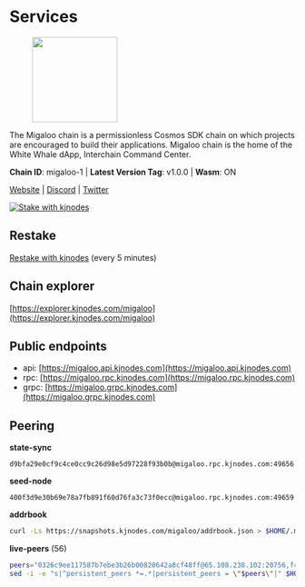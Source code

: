 # Services

<figure><img src="https://raw.githubusercontent.com/kj89/testnet_manuals/main/pingpub/logos/migaloo.png" width="150" alt=""><figcaption></figcaption></figure>

The Migaloo chain is a permissionless Cosmos SDK chain on which  projects are encouraged to build their applications. Migaloo chain  is the home of the White Whale dApp, Interchain Command Center.

**Chain ID**: migaloo-1 | **Latest Version Tag**: v1.0.0 | **Wasm**: ON

[Website](https://whitewhale.money) | [Discord](https://discord.gg/AyvcgD4jy3) | [Twitter](https://twitter.com/WhiteWhaleDefi)

[![Stake with kjnodes](https://i.ibb.co/cr44Q8j/button-stake-with-kjnodes.png)](https://restake.app/migaloo/migaloovaloper1jxtgnfw3tatfh90ju9j76dfrt3yea0zw2vnr8v)

## Restake

[Restake with kjnodes](https://restake.app/migaloo/migaloovaloper1jxtgnfw3tatfh90ju9j76dfrt3yea0zw2vnr8v) (every 5 minutes)
## Chain explorer
[https://explorer.kjnodes.com/migaloo](https://explorer.kjnodes.com/migaloo)

## Public endpoints

* api: [https://migaloo.api.kjnodes.com](https://migaloo.api.kjnodes.com)
* rpc: [https://migaloo.rpc.kjnodes.com](https://migaloo.rpc.kjnodes.com)
* grpc: [https://migaloo.grpc.kjnodes.com](https://migaloo.grpc.kjnodes.com)

## Peering

**state-sync**

```text
d9bfa29e0cf9c4ce0cc9c26d98e5d97228f93b0b@migaloo.rpc.kjnodes.com:49656
```

**seed-node**

```text
400f3d9e30b69e78a7fb891f60d76fa3c73f0ecc@migaloo.rpc.kjnodes.com:49659
```

**addrbook**
```bash
curl -Ls https://snapshots.kjnodes.com/migaloo/addrbook.json > $HOME/.migalood/config/addrbook.json
```

**live-peers** (56)
```bash
peers="0326c9ee117587b7ebe3b26b00820642a8cf48ff@65.108.238.102:20756,f4cada0792353a16093ea9ecb872cb5962ce01ce@65.109.71.210:26656,8a9e42026a687b2762cefbd74584ccbd6afa0be1@65.109.83.124:26656,a834ef7ec0a65ac7c5bf976a9af5adb3a71d7a19@65.108.8.247:20756,aba0c3f98fb5bef1a0d991b8e2b8bba24f9908b6@65.108.111.236:55736,51ca404bbc73d07fc0d6529388c90f807c5acf0b@65.109.104.72:20756,2e71dbd7d4c079ba7894c5287291c17ba58a6504@141.95.47.78:26656,32eed8c4079201b143d92860c9146b1d9e126aa2@168.119.89.8:26656,78f0f5aa89b7ed92a5728dd3f67f646d8dda5213@198.244.228.162:55736,ebc272824924ea1a27ea3183dd0b9ba713494f83@195.3.220.136:27096,81eefc4de6acec31ccdd519d53270be024e4fe68@51.210.223.186:7095,80be85c4980deccaa2fbd710029f0eb660dadf9a@51.81.16.186:26656,347e6fa3c974e91aee92da5793486ba3f1bae67d@23.88.112.67:26656,3b3428d679faa1bd498b3554ca798de3a0d802c6@162.19.89.8:20756,d9bfa29e0cf9c4ce0cc9c26d98e5d97228f93b0b@65.109.88.38:49656,9c77e7e841e1e5231d0f793dfbe051e9cbb13747@94.79.54.137:16656,dfb44159d26b62affd7112367e082b2397bbff15@65.108.136.206:26656,fe04ff9a13d8f0b23463e832f75eb5c845bd375e@213.239.214.73:7095,9f55d181ba68c2a7b62d065fa5974bc1ada7395f@188.165.252.51:26656,36e1c376a0c5da53382a8ccb081d6a3e4831d165@65.108.234.59:26666,0c38efdc028867765e68f02979958468384ad087@51.89.155.2:23656,59c74642d0ec4d012dd7bd0a7e5af1eadf2061b2@65.109.30.183:26656,6870906f86e474d88d077c7c55af36debe49da04@178.162.165.194:7095,c616069071f0864b5b0e995f8d8961536b41ab62@15.204.141.36:26656,ba6f2c1a1174fbc19e1fff75922f56c779d788d8@38.146.3.131:20756,d20e91b12956469860da37a8e538305dad8d23d4@185.119.118.110:4000,6c42aacf3939d503bad695d86108d214680e04a8@144.76.175.189:20756,320ec920b1c1adc94556f9f64eeb575e07ef9d27@24.158.14.210:26656,45c246b7f17bb9d95a3155e53ae32850de03d946@195.14.6.2:26656,0f1d4faac06ce19b964a7e5db063b328e58fdc6f@65.108.141.109:46656,f7dede5bd05eb9615c8c6fa273e25bd4f10f56b8@65.108.109.240:3000,ccaccdf6bafcb57197d86a1420a289cd39fe0ae9@85.10.200.231:8095,a46ad42b84690a2af0071f20337182b3bfba75fc@38.146.3.130:20756,95a68d5280d9a3ae6d688e89bd4e4fe295b11a92@31.156.88.34:26656,45a88789d86553f6cd7c7ee48786847e462e7dd6@5.75.161.219:26656,e39876398a43c0f9b93b5a82d8e38fa57c0373b5@65.109.89.19:20756,d23d14793da108b107ac809f5643d5bbbbbcb6a5@65.108.75.107:46656,2fd235d3f0a1a84abd197dcfdaf04fdabc092db8@168.119.62.80:26656,4236750928a4dcb742e50e30e500ebc9ee39f240@35.223.246.103:26656,98e489fc375c4dd26eb0d2410fab4e1ab049f61b@144.126.141.236:26656,e3fee82bd16509145c45b3dc0b8f4db25315078e@212.227.13.120:26656,9cb7ba30c7eb7e9b516b90e09ca0f53250927440@146.59.52.135:8095,8917d5ba9ff160e192a3178252856d371236f7d6@45.85.147.42:55656,58a97513b4b96aaa4ca85445e740208cfc7c0af2@162.19.81.219:27502,a0a450ead908bd65813322c1373802ef32c5736d@65.108.235.33:4000,1d3809b25bbe6a29bc2415df77c9fc82e46fd384@18.117.74.187:26656,ad4a3df80407d721cad9ea4b7016b7f5a7775bfe@162.55.239.79:26665,9780ea85f4d0f4cb5ebca14992ce11ebe1982d35@188.172.229.26:26656,5429bc670b77cd9c61481912ea194bea8aa6d0cd@51.81.155.189:20756,ae59eca81ad3e1d322be44963cdbe2a2da6d84cd@162.19.238.151:26656,6801b2f80cdb6a02fbc7e23e1e1d393788e37e84@64.5.123.231:26656,1efa54b5e318fad742f060d3938a963333bd8ae9@142.93.189.65:26656,dfe5f91f824880e19d47475546d9874e0f2cea8c@5.79.74.229:8095,9755cab2585a2794453a5b396ef13b893393366f@65.108.212.224:46678,5cd07d611a649e81768d320c943c44843bf19316@66.85.151.226:56656,013226057046995f2fa6cbaaa4a1d90508ddc2c1@195.201.222.82:26013"
sed -i -e "s|^persistent_peers *=.*|persistent_peers = \"$peers\"|" $HOME/.migalood/config/config.toml
```
